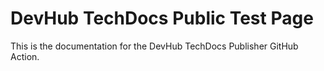# DevHub TechDocs Public Test Page

This is the documentation for the DevHub TechDocs Publisher GitHub Action.
